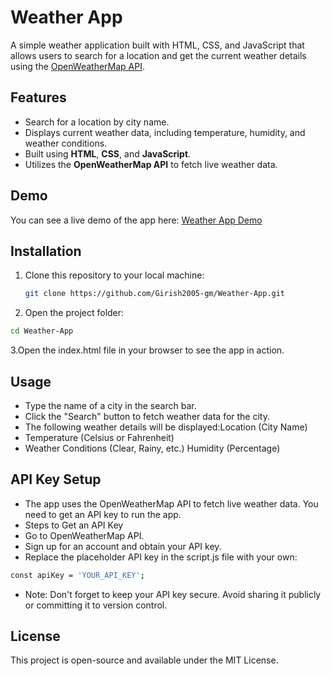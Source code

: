  # Weather App

A simple weather application built with HTML, CSS, and JavaScript that allows users to search for a location and get the current weather details using the [OpenWeatherMap API](https://openweathermap.org/api).

## Features

- Search for a location by city name.
- Displays current weather data, including temperature, humidity, and weather conditions.
- Built using **HTML**, **CSS**, and **JavaScript**.
- Utilizes the **OpenWeatherMap API** to fetch live weather data.

## Demo

You can see a live demo of the app here: [Weather App Demo](https://girishweatherapp.netlify.app/)

## Installation

1. Clone this repository to your local machine:

   ```bash
   git clone https://github.com/Girish2005-gm/Weather-App.git
   
2. Open the project folder:

  ```bash
  cd Weather-App
  ```
3.Open the index.html file in your browser to see the app in action.


## Usage
- Type the name of a city in the search bar.
- Click the "Search" button to fetch weather data for the city.
- The following weather details will be displayed:Location (City Name)
- Temperature (Celsius or Fahrenheit)
- Weather Conditions (Clear, Rainy, etc.) Humidity (Percentage)

## API Key Setup
- The app uses the OpenWeatherMap API to fetch live weather data. You need to get an API key to run the app.
- Steps to Get an API Key
- Go to OpenWeatherMap API.
- Sign up for an account and obtain your API key.
- Replace the placeholder API key in the script.js file with your own:

```bash
const apiKey = 'YOUR_API_KEY';
```
- Note: Don't forget to keep your API key secure. Avoid sharing it publicly or committing it to version control.



## License
This project is open-source and available under the MIT License.








